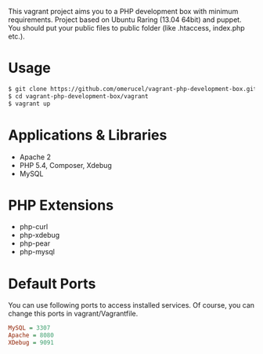 This vagrant project aims you to a PHP development box with minimum requirements. Project based on Ubuntu Raring (13.04 64bit) and puppet. You should put your public files to public folder (like .htaccess, index.php etc.).

# Usage

```bash
$ git clone https://github.com/omerucel/vagrant-php-development-box.git
$ cd vagrant-php-development-box/vagrant
$ vagrant up
```

# Applications & Libraries

* Apache 2
* PHP 5.4, Composer, Xdebug
* MySQL

# PHP Extensions

* php-curl
* php-xdebug
* php-pear
* php-mysql

# Default Ports

You can use following ports to access installed services. Of course, you can change this ports in vagrant/Vagrantfile.

```ini
MySQL = 3307
Apache = 8080
XDebug = 9091
```